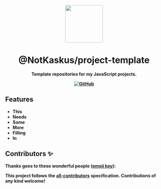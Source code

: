 <div align="center">

<!-- ![Logo](https://wallpaperaccess.com/full/796847.jpg) -->

<img src='https://cdn.discordapp.com/avatars/655881699304931368/e0794fd923ebaed493bf5d5ef9d9e0f4.png' align="top" height='120'>

# @NotKaskus/project-template


<p><b>Template repositories for my JavaScript projects.</p>

[![GitHub](https://img.shields.io/github/license/NotKaskus/project-template)](https://github.com/NotKaskus/project-template/blob/master/LICENSE.md)

</div>

## Features

-   This
-   Needs
-   Some
-   More
-   Filling
-   In

## Contributors ✨

Thanks goes to these wonderful people ([emoji key](https://allcontributors.org/docs/en/emoji-key)):

<!-- ALL-CONTRIBUTORS-LIST:START - Do not remove or modify this section -->
<!-- prettier-ignore-start -->
<!-- markdownlint-disable -->
<!-- markdownlint-enable -->
<!-- prettier-ignore-end -->

<!-- ALL-CONTRIBUTORS-LIST:END -->

This project follows the [all-contributors](https://github.com/all-contributors/all-contributors) specification. Contributions of any kind welcome!